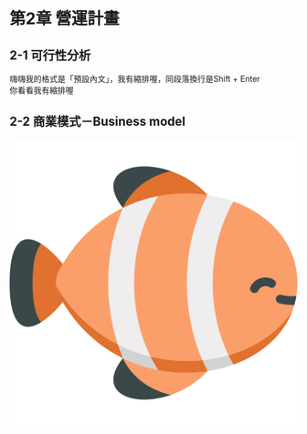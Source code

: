 # 第2章  營運計畫
## 2-1 可行性分析
嗨嗨我的格式是「預設內文」，我有縮排喔，同段落換行是Shift + Enter
<br>
你看看我有縮排喔
## 2-2 商業模式－Business model
![圖 4-1-1 專案時程甘特圖](./images/clown-fish.png)
